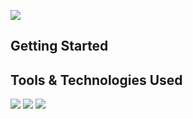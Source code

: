 ![](https://img.shields.io/github/languages/count/:user/:repo)

## Getting Started
## Tools & Technologies Used
![](https://img.shields.io/badge/Lang-Java-informational?style=flat&logo=java&logoColor=white)
![](https://img.shields.io/badge/Build_Tool-Gradle-informational?style=flat&logo=gradle&logoColor=white)
![](https://img.shields.io/badge/Testing-Jupiter-informational?style=flat&logo=jupyter&logoColor=white)
